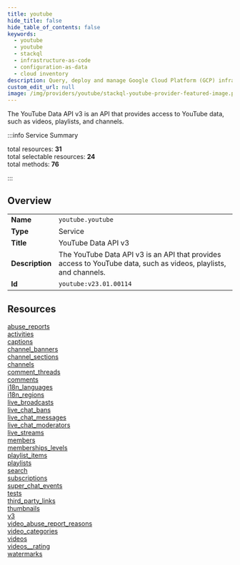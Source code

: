 ```yaml
---
title: youtube
hide_title: false
hide_table_of_contents: false
keywords:
  - youtube
  - youtube
  - stackql
  - infrastructure-as-code
  - configuration-as-data
  - cloud inventory
description: Query, deploy and manage Google Cloud Platform (GCP) infrastructure and resources using SQL
custom_edit_url: null
image: /img/providers/youtube/stackql-youtube-provider-featured-image.png
---
```

The YouTube Data API v3 is an API that provides access to YouTube data, such as videos, playlists, and channels.  
    
:::info Service Summary

<div class="row">
<div class="providerDocColumn">
<span>total resources:&nbsp;<b>31</b></span><br />
<span>total selectable resources:&nbsp;<b>24</b></span><br />
<span>total methods:&nbsp;<b>76</b></span><br />
</div>
</div>

:::

## Overview
<table><tbody>
<tr><td><b>Name</b></td><td><code>youtube.youtube</code></td></tr>
<tr><td><b>Type</b></td><td>Service</td></tr>
<tr><td><b>Title</b></td><td>YouTube Data API v3</td></tr>
<tr><td><b>Description</b></td><td>The YouTube Data API v3 is an API that provides access to YouTube data, such as videos, playlists, and channels.</td></tr>
<tr><td><b>Id</b></td><td><code>youtube:v23.01.00114</code></td></tr>
</tbody></table>

## Resources
<div class="row">
<div class="providerDocColumn">
<a href="/providers/youtube/youtube/abuse_reports/">abuse_reports</a><br />
<a href="/providers/youtube/youtube/activities/">activities</a><br />
<a href="/providers/youtube/youtube/captions/">captions</a><br />
<a href="/providers/youtube/youtube/channel_banners/">channel_banners</a><br />
<a href="/providers/youtube/youtube/channel_sections/">channel_sections</a><br />
<a href="/providers/youtube/youtube/channels/">channels</a><br />
<a href="/providers/youtube/youtube/comment_threads/">comment_threads</a><br />
<a href="/providers/youtube/youtube/comments/">comments</a><br />
<a href="/providers/youtube/youtube/i18n_languages/">i18n_languages</a><br />
<a href="/providers/youtube/youtube/i18n_regions/">i18n_regions</a><br />
<a href="/providers/youtube/youtube/live_broadcasts/">live_broadcasts</a><br />
<a href="/providers/youtube/youtube/live_chat_bans/">live_chat_bans</a><br />
<a href="/providers/youtube/youtube/live_chat_messages/">live_chat_messages</a><br />
<a href="/providers/youtube/youtube/live_chat_moderators/">live_chat_moderators</a><br />
<a href="/providers/youtube/youtube/live_streams/">live_streams</a><br />
<a href="/providers/youtube/youtube/members/">members</a><br />
</div>
<div class="providerDocColumn">
<a href="/providers/youtube/youtube/memberships_levels/">memberships_levels</a><br />
<a href="/providers/youtube/youtube/playlist_items/">playlist_items</a><br />
<a href="/providers/youtube/youtube/playlists/">playlists</a><br />
<a href="/providers/youtube/youtube/search/">search</a><br />
<a href="/providers/youtube/youtube/subscriptions/">subscriptions</a><br />
<a href="/providers/youtube/youtube/super_chat_events/">super_chat_events</a><br />
<a href="/providers/youtube/youtube/tests/">tests</a><br />
<a href="/providers/youtube/youtube/third_party_links/">third_party_links</a><br />
<a href="/providers/youtube/youtube/thumbnails/">thumbnails</a><br />
<a href="/providers/youtube/youtube/v3/">v3</a><br />
<a href="/providers/youtube/youtube/video_abuse_report_reasons/">video_abuse_report_reasons</a><br />
<a href="/providers/youtube/youtube/video_categories/">video_categories</a><br />
<a href="/providers/youtube/youtube/videos/">videos</a><br />
<a href="/providers/youtube/youtube/videos__rating/">videos__rating</a><br />
<a href="/providers/youtube/youtube/watermarks/">watermarks</a><br />
</div>
</div>
